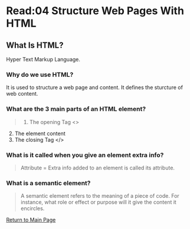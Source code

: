 # Read:04 Structure Web Pages With HTML

## What Is HTML?
Hyper Text Markup Language.

### Why do we use HTML?
It is used to structure a web page and content. It defines the sturcture of web content.

### What are the 3 main parts of an HTML element?
> 1. The opening Tag <>
  2. The element content
  3. The closing Tag </>

### What is it called when you give an element extra info?
> Attribute = Extra info added to an element is called its attribute.

### What is a semantic element?
> A semantic element refers to the meaning of a piece of code. For instance, what role or effect or purpose will it give the content it encircles.

[Return to Main Page](https://lararams3y.github.io/reading-notes/)